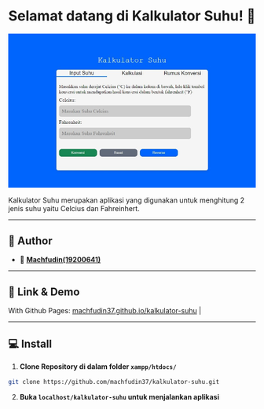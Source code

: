 <h1 align="center">Selamat datang di Kalkulator Suhu! 👋</h1>

![User Interface](https://github.com/machfudin37/kalkulator-suhu/blob/main/images/user-interface.jpg)

Kalkulator Suhu merupakan aplikasi yang digunakan untuk menghitung 2 jenis suhu yaitu Celcius dan Fahreinhert.

------------

## 🧑 Author

- 👤 <a href="https://github.com/machfudin37"> **Machfudin(19200641)**</a>

------------

## 🔗 Link & Demo 

With Github Pages:  [machfudin37.github.io/kalkulator-suhu](https://machfudin37.github.io/kalkulator-suhu/) |


------------

## 💻 Install

1. **Clone Repository di dalam folder ```xampp/htdocs/```**
```bash
git clone https://github.com/machfudin37/kalkulator-suhu.git
```

2. **Buka ```localhost/kalkulator-suhu``` untuk menjalankan aplikasi**
